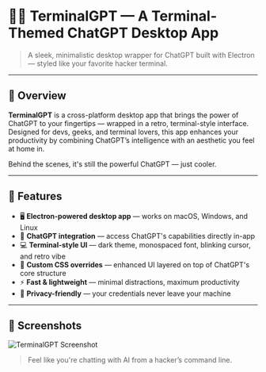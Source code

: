 # 🧠💬 TerminalGPT — A Terminal-Themed ChatGPT Desktop App

> A sleek, minimalistic desktop wrapper for ChatGPT built with Electron — styled like your favorite hacker terminal.

---

## 🚀 Overview

**TerminalGPT** is a cross-platform desktop app that brings the power of ChatGPT to your fingertips — wrapped in a retro, terminal-style interface. Designed for devs, geeks, and terminal lovers, this app enhances your productivity by combining ChatGPT’s intelligence with an aesthetic you feel at home in.

Behind the scenes, it's still the powerful ChatGPT — just cooler.

---

## 🎯 Features

- 🖥️ **Electron-powered desktop app** — works on macOS, Windows, and Linux  
- 🧠 **ChatGPT integration** — access ChatGPT's capabilities directly in-app  
- 💻 **Terminal-style UI** — dark theme, monospaced font, blinking cursor, and retro vibe  
- 🎨 **Custom CSS overrides** — enhanced UI layered on top of ChatGPT's core structure  
- ⚡ **Fast & lightweight** — minimal distractions, maximum productivity  
- 🔐 **Privacy-friendly** — your credentials never leave your machine  

---

## 📸 Screenshots
![TerminalGPT Screenshot](https://utfs.io/f/5ILXwyu0qRUwk25ZUsGpDrJGu6IBOen0mLoYtZFAXPM8bdjW)

> Feel like you're chatting with AI from a hacker’s command line.

